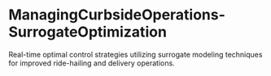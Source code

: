 # ManagingCurbsideOperations-SurrogateOptimization
Real-time optimal control strategies utilizing surrogate modeling techniques for improved ride-hailing and delivery operations.
